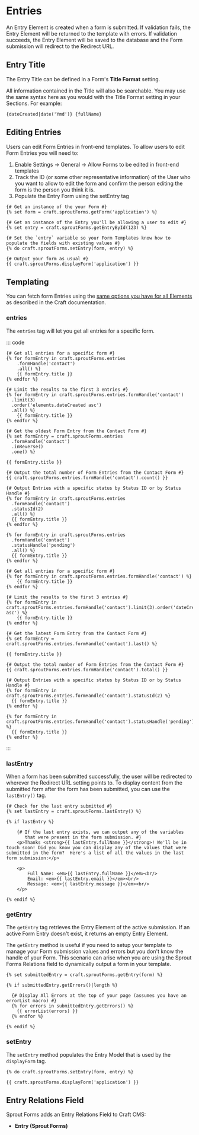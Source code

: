 # Entries

An Entry Element is created when a form is submitted. If validation fails, the Entry Element will be returned to the template with errors. If validation succeeds, the Entry Element will be saved to the database and the Form submission will redirect to the Redirect URL.

## Entry Title

The Entry Title can be defined in a Form's **Title Format** setting.

All information contained in the Title will also be searchable. You may use the same syntax here as you would with the Title Format setting in your Sections. For example:

``` twig
{dateCreated|date('Ymd')} {fullName}
```

## Editing Entries

Users can edit Form Entries in front-end templates. To allow users to edit Form Entries you will need to:

1. Enable Settings → General → Allow Forms to be edited in front-end templates
2. Track the ID (or some other representative information) of the User who you want to allow to edit the form and confirm the person editing the form is the person you think it is.
3. Populate the Entry Form using the setEntry tag

``` twig
{# Get an instance of the your Form #}
{% set form = craft.sproutForms.getForm('application') %}

{# Get an instance of the Entry you'll be allowing a user to edit #}
{% set entry = craft.sproutForms.getEntryById(123) %}

{# Set the `entry` variable so your Form Templates know how to populate the fields with existing values #}
{% do craft.sproutForms.setEntry(form, entry) %}

{# Output your form as usual #}
{{ craft.sproutForms.displayForm('application') }}
```

## Templating
 
You can fetch form Entries using the [same options you have for all Elements](http://buildwithcraft.com/docs/templating/elementcriteriamodel) as described in the Craft documentation.

### entries 

The `entries` tag will let you get all entries for a specific form.

::: code

``` craft3
{# Get all entries for a specific form #}
{% for formEntry in craft.sproutForms.entries
	.formHandle('contact')
	.all() %}
	{{ formEntry.title }}
{% endfor %}

{# Limit the results to the first 3 entries #}
{% for formEntry in craft.sproutForms.entries.formHandle('contact')
  .limit(3)
  .order('elements.dateCreated asc')
  .all() %}
	{{ formEntry.title }}
{% endfor %}

{# Get the oldest Form Entry from the Contact Form #}
{% set formEntry = craft.sproutForms.entries
  .formHandle('contact')
  .inReverse()
  .one() %}

{{ formEntry.title }}

{# Output the total number of Form Entries from the Contact Form #}
{{ craft.sproutForms.entries.formHandle('contact').count() }}

{# Output Entries with a specific status by Status ID or by Status Handle #}
{% for formEntry in craft.sproutForms.entries
  .formHandle('contact')
  .statusId(2)
  .all() %}
  {{ formEntry.title }}
{% endfor %}

{% for formEntry in craft.sproutForms.entries
  .formHandle('contact')
  .statusHandle('pending')
  .all() %}
  {{ formEntry.title }}
{% endfor %}
```

``` craft2
{# Get all entries for a specific form #}
{% for formEntry in craft.sproutForms.entries.formHandle('contact') %}
	{{ formEntry.title }}
{% endfor %}

{# Limit the results to the first 3 entries #}
{% for formEntry in craft.sproutForms.entries.formHandle('contact').limit(3).order('dateCreated asc') %}
	{{ formEntry.title }}
{% endfor %}

{# Get the latest Form Entry from the Contact Form #}
{% set formEntry = craft.sproutForms.entries.formHandle('contact').last() %}

{{ formEntry.title }}

{# Output the total number of Form Entries from the Contact Form #}
{{ craft.sproutForms.entries.formHandle('contact').total() }}

{# Output Entries with a specific status by Status ID or by Status Handle #}
{% for formEntry in craft.sproutForms.entries.formHandle('contact').statusId(2) %}
  {{ formEntry.title }}
{% endfor %}

{% for formEntry in craft.sproutForms.entries.formHandle('contact').statusHandle('pending') %}
  {{ formEntry.title }}
{% endfor %}
```

:::

### lastEntry

When a form has been submitted successfully, the user will be redirected to wherever the Redirect URL setting points to. To display content from the submitted form after the form has been submitted, you can use the `lastEntry()` tag.

``` twig
{# Check for the last entry submitted #}
{% set lastEntry = craft.sproutForms.lastEntry() %}

{% if lastEntry %}
	
	{# If the last entry exists, we can output any of the variables
	   that were present in the form submission. #}
	<p>Thanks <strong>{{ lastEntry.fullName }}</strong>! We'll be in touch soon! Did you know you can display any of the values that were submitted in the form?  Here's a list of all the values in the last form submission:</p>
	
	<p>
		Full Name: <em>{{ lastEntry.fullName }}</em><br/>
		Email: <em>{{ lastEntry.email }}</em><br/>
		Message: <em>{{ lastEntry.message }}</em><br/>
	</p>

{% endif %}
```

### getEntry

The `getEntry` tag retrieves the Entry Element of the active submission. If an active Form Entry doesn't exist, it returns an empty Entry Element.

The `getEntry` method is useful if you need to setup your template to manage your Form submission values and errors but you don't know the handle of your Form.  This scenario can arise when you are using the Sprout Forms Relations field to dynamically output a form in your template.

``` twig
{% set submittedEntry = craft.sproutForms.getEntry(form) %}

{% if submittedEntry.getErrors()|length %}

  {# Display All Errors at the top of your page (assumes you have an errorList macro) #}
  {% for errors in submittedEntry.getErrors() %}
    {{ errorList(errors) }}
  {% endfor %}

{% endif %}
```

### setEntry

The `setEntry` method populates the Entry Model that is used by the `displayForm` tag.

``` twig
{% do craft.sproutForms.setEntry(form, entry) %}

{{ craft.sproutForms.displayForm('application') }}
```

## Entry Relations Field

Sprout Forms adds an Entry Relations Field to Craft CMS:
 
- **Entry (Sprout Forms)**